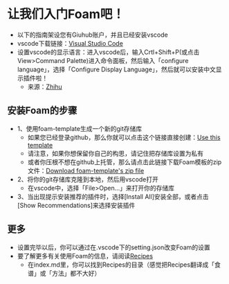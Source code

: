 # 让我们入门Foam吧！
- 以下的指南架设您有Giuhub账户，并且已经安装vscode
- vscode下载链接：[Visual Studio Code](https://visual-studio-code.en.softonic.com/)
- 设置vscode的显示语言：进入vscode后，输入Crtl+Shift+P(或点击View>Command Palette)进入命令面板，然后输入「configure language」，选择「Configure Display Language」，然后就可以安装中文显示插件啦！
  - 来源：[Zhihu](https://zhuanlan.zhihu.com/p/112431369)
  
## 安装Foam的步骤
- 1、使用foam-template生成一个新的git存储库
  - 如果您已经登录github，那么你就可以点击这个链接直接创建：[Use this template](https://github.com/foambubble/foam-template/generate)
  - 请注意，如果你想保留你自己的构思，请记住把存储库设置为私有
  - 或者你压根不想在github上托管，那么请点击此链接下载Foam模板的zip文件：[Download foam-template's zip file](https://github.com/foambubble/foam-template/archive/master.zip)
- 2、将你的git存储库克隆到本地，然后用vscode打开
  - 在vscode中，选择「File>Open...」来打开你的存储库
- 3、当出现提示安装推荐的插件时，选择[Install All]安装全部，或者点击[Show Recommendations]来选择安装插件

## 更多
- 设置完毕以后，你可以通过在.vscode下的setting.json改变Foam的设置
- 要了解更多有关使用Foam的信息，请阅读[Recipes](../index.md)
  - 在index.md里，你可以找到Recipes的目录（感觉把Recipes翻译成「食谱」或「方法」都不大好）